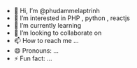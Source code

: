 - 👋 Hi, I’m @phudammelaptrinh
- 👀 I’m interested in PHP , python , reactjs 
- 🌱 I’m currently learning 
- 💞️ I’m looking to collaborate on 
- 📫 How to reach me ...
- 😄 Pronouns: ...
- ⚡ Fun fact: ...

<!---
phudammelaptrinh/phudammelaptrinh is a ✨ special ✨ repository because its `README.md` (this file) appears on your GitHub profile.
You can click the Preview link to take a look at your changes.
--->
